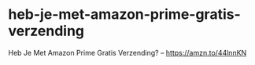 # heb-je-met-amazon-prime-gratis-verzending
Heb Je Met Amazon Prime Gratis Verzending? – https://amzn.to/44lnnKN
